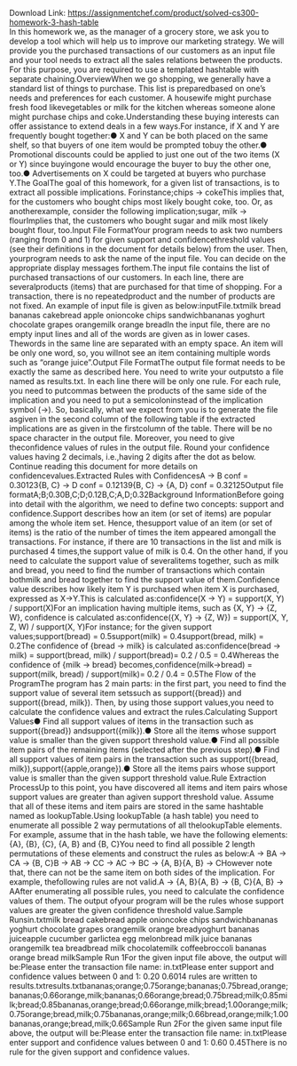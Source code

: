 Download Link: https://assignmentchef.com/product/solved-cs300-homework-3-hash-table
<br>
In this homework we, as the manager of a grocery store, we ask you to develop a tool which will help us to improve our marketing strategy. We will provide you the purchased transactions of our customers as an input file and your tool needs to extract all the sales relations between the products. For this purpose, you are required to use a templated hashtable with separate chaining.OverviewWhen we go shopping, we generally have a standard list of things to purchase. This list is preparedbased on one’s needs and preferences for each customer. A housewife might purchase fresh food likevegetables or milk for the kitchen whereas someone alone might purchase chips and coke.Understanding these buying interests can offer assistance to extend deals in a few ways.For instance, if X and Y are frequently bought together:● X and Y can be both placed on the same shelf, so that buyers of one item would be prompted tobuy the other.● Promotional discounts could be applied to just one out of the two items (X or Y) since buyingone would encourage the buyer to buy the other one, too.● Advertisements on X could be targeted at buyers who purchase Y.The GoalThe goal of this homework, for a given list of transactions, is to extract all possible implications. Forinstance;chips -&gt; cokeThis implies that, for the customers who bought chips most likely bought coke, too. Or, as anotherexample, consider the following implication;sugar, milk -&gt; flourImplies that, the customers who bought sugar and milk most likely bought flour, too.Input File FormatYour program needs to ask two numbers (ranging from 0 and 1) for given support and confidencethreshold values (see their definitions in the document for details below) from the user. Then, yourprogram needs to ask the name of the input file. You can decide on the appropriate display messages forthem.The input file contains the list of purchased transactions of our customers. In each line, there are severalproducts (items) that are purchased for that time of shopping. For a transaction, there is no repeatedproduct and the number of products are not fixed. An example of input file is given as below:inputFile.txtmilk bread bananas cakebread apple onioncoke chips sandwichbananas yoghurt chocolate grapes orangemilk orange breadIn the input file, there are no empty input lines and all of the words are given as in lower cases. Thewords in the same line are separated with an empty space. An item will be only one word, so, you willnot see an item containing multiple words such as “orange juice”.Output File FormatThe output file format needs to be exactly the same as described here. You need to write your outputsto a file named as results.txt. In each line there will be only one rule. For each rule, you need to putcommas between the products of the same side of the implication and you need to put a semicoloninstead of the implication symbol (-&gt;). So, basically, what we expect from you is to generate the file asgiven in the second column of the following table if the extracted implications are as given in the firstcolumn of the table. There will be no space character in the output file. Moreover, you need to give theconfidence values of rules in the output file. Round your confidence values having 2 decimals, i.e.,having 2 digits after the dot as below. Continue reading this document for more details on confidencevalues.Extracted Rules with ConfidencesA -&gt; B conf = 0.30123{B, C} -&gt; D conf = 0.12139{B, C} -&gt; {A, D} conf = 0.32125Output file formatA;B;0.30B,C;D;0.12B,C;A,D;0.32Background InformationBefore going into detail with the algorithm, we need to define two concepts: support and confidence.Support describes how an item (or set of items) are popular among the whole item set. Hence, thesupport value of an item (or set of items) is the ratio of the number of times the item appeared amongall the transactions. For instance, if there are 10 transactions in the list and milk is purchased 4 times,the support value of milk is 0.4. On the other hand, if you need to calculate the support value of severalitems together, such as milk and bread, you need to find the number of transactions which contain bothmilk and bread together to find the support value of them.Confidence value describes how likely item Y is purchased when item X is purchased, expressed as X-&gt;Y.This is calculated as:confidence(X -&gt; Y) = support(X, Y) / support(X)For an implication having multiple items, such as {X, Y} -&gt; {Z, W}, confidence is calculated as:confidence({X, Y} -&gt; {Z, W}) = support(X, Y, Z, W) / support(X, Y)For instance; for the given support values;support(bread) = 0.5support(milk) = 0.4support(bread, milk) = 0.2The confidence of {bread -&gt; milk} is calculated as:confidence(bread -&gt; milk) = support(bread, milk) / support(bread)= 0.2 / 0.5 = 0.4Whereas the confidence of {milk -&gt; bread} becomes,confidence(milk-&gt;bread) = support(milk, bread) / support(milk)= 0.2 / 0.4 = 0.5The Flow of the ProgramThe program has 2 main parts: in the first part, you need to find the support value of several item setssuch as support({bread}) and support({bread, milk}). Then, by using those support values,you need to calculate the confidence values and extract the rules.Calculating Support Values● Find all support values of items in the transaction such as support({bread}) andsupport({milk}).● Store all the items whose support value is smaller than the given support threshold value.● Find all possible item pairs of the remaining items (selected after the previous step).● Find all support values of item pairs in the transaction such as support({bread, milk}),support({apple,orange}).● Store all the items pairs whose support value is smaller than the given support threshold value.Rule Extraction ProcessUp to this point, you have discovered all items and item pairs whose support values are greater than agiven support threshold value. Assume that all of these items and item pairs are stored in the same hashtable named as lookupTable.Using lookupTable (a hash table) you need to enumerate all possible 2 way permutations of all thelookupTable elements. For example, assume that in the hash table, we have the following elements:{A}, {B}, {C}, {A, B} and {B, C}You need to find all possible 2 length permutations of these elements and construct the rules as below:A -&gt; BA -&gt; CA -&gt; {B, C}B -&gt; AB -&gt; CC -&gt; AC -&gt; BC -&gt; {A, B}{A, B} -&gt; CHowever note that, there can not be the same item on both sides of the implication. For example, thefollowing rules are not valid.A -&gt; {A, B}{A, B} -&gt; {B, C}{A, B} -&gt; AAfter enumerating all possible rules, you need to calculate the confidence values of them. The output ofyour program will be the rules whose support values are greater the given confidence threshold value.Sample Runsin.txtmilk bread cakebread apple onioncoke chips sandwichbananas yoghurt chocolate grapes orangemilk orange breadyoghurt bananas juiceapple cucumber garlictea egg melonbread milk juice bananas orangemilk tea breadbread milk chocolatemilk coffeebroccoli bananas orange bread milkSample Run 1For the given input file above, the output will be:Please enter the transaction file name: in.txtPlease enter support and confidence values between 0 and 1: 0.20 0.6014 rules are written to results.txtresults.txtbananas;orange;0.75orange;bananas;0.75bread,orange;bananas;0.66orange,milk;bananas;0.66orange;bread;0.75bread;milk;0.85milk;bread;0.85bananas,orange;bread;0.66orange,milk;bread;1.00orange;milk;0.75orange;bread,milk;0.75bananas,orange;milk;0.66bread,orange;milk;1.00bananas,orange;bread,milk;0.66Sample Run 2For the given same input file above, the output will be:Please enter the transaction file name: in.txtPlease enter support and confidence values between 0 and 1: 0.60 0.45There is no rule for the given support and confidence values.